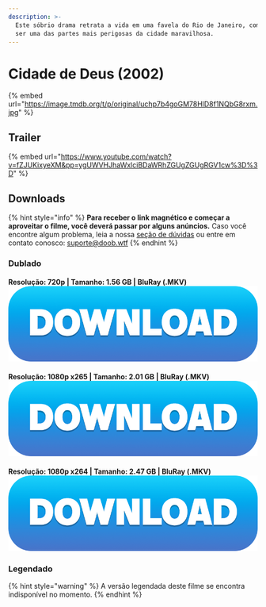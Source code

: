 ```yaml
---
description: >-
  Este sóbrio drama retrata a vida em uma favela do Rio de Janeiro, com fama de
  ser uma das partes mais perigosas da cidade maravilhosa.
---
```


# Cidade de Deus (2002)

{% embed url="https://image.tmdb.org/t/p/original/uchp7b4goGM78HlD8f1NQbG8rxm.jpg" %}

## Trailer

{% embed url="https://www.youtube.com/watch?v=fZJUKixyeXM&pp=ygUWVHJhaWxlciBDaWRhZGUgZGUgRGV1cw%3D%3D" %}

## Downloads

{% hint style="info" %}
**Para receber o link magnético e começar a aproveitar o filme, você deverá passar por alguns anúncios.** Caso você encontre algum problema, leia a nossa [seção de dúvidas](../#duvidas) ou entre em contato conosco: [suporte@doob.wtf](mailto:suporte@doob.wtf)
{% endhint %}

### Dublado

#### Resolução: 720p | Tamanho: 1.56 GB | BluRay (.MKV) [<img src="../.gitbook/assets/DOWNLOAD button.png" alt="" data-size="line">](https://doob.ftp.sh/cidade-de-deus/dublado/1) <a href="#dub-1" id="dub-1"></a>

#### Resolução: 1080p x265 | Tamanho: 2.01 GB | BluRay (.MKV) [<img src="../.gitbook/assets/DOWNLOAD button.png" alt="" data-size="line">](https://doob.ftp.sh/cidade-de-deus/dublado/2) <a href="#dub-2" id="dub-2"></a>

#### Resolução: 1080p x264 | Tamanho: 2.47 GB | BluRay (.MKV) [<img src="../.gitbook/assets/DOWNLOAD button.png" alt="" data-size="line">](https://doob.ftp.sh/cidade-de-deus/dublado/3) <a href="#dub-3" id="dub-3"></a>

### Legendado <a href="#legendado" id="legendado"></a>

{% hint style="warning" %}
A versão legendada deste filme se encontra indisponível no momento.
{% endhint %}
